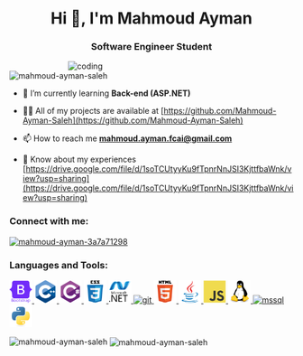 <h1 align="center">Hi 👋, I'm Mahmoud Ayman</h1>
<h3 align="center">Software Engineer Student</h3>
<img align="right" alt="coding" width="400" src="https://media1.giphy.com/media/v1.Y2lkPTc5MGI3NjExNHl0Ym5pM2ZlejFjejRkZWV3ZHdiczdqNTdzZm93cGI5NWc1ZGhucSZlcD12MV9pbnRlcm5hbF9naWZfYnlfaWQmY3Q9Zw/tT3sww95PSEsRAPJNg/giphy.gif">
<p align="left"> <img src="https://komarev.com/ghpvc/?username=mahmoud-ayman-saleh&label=Profile%20views&color=0e75b6&style=flat" alt="mahmoud-ayman-saleh" /> </p>

- 🌱 I’m currently learning **Back-end (ASP.NET)**

- 👨‍💻 All of my projects are available at [https://github.com/Mahmoud-Ayman-Saleh](https://github.com/Mahmoud-Ayman-Saleh)

- 📫 How to reach me **mahmoud.ayman.fcai@gmail.com**

- 📄 Know about my experiences [https://drive.google.com/file/d/1soTCUtyyKu9fTpnrNnJSI3KjttfbaWnk/view?usp=sharing](https://drive.google.com/file/d/1soTCUtyyKu9fTpnrNnJSI3KjttfbaWnk/view?usp=sharing)

<h3 align="left">Connect with me:</h3>
<p align="left">
<a href="https://linkedin.com/in/mahmoud-ayman-3a7a71298" target="blank"><img align="center" src="https://raw.githubusercontent.com/rahuldkjain/github-profile-readme-generator/master/src/images/icons/Social/linked-in-alt.svg" alt="mahmoud-ayman-3a7a71298" height="30" width="40" /></a>
</p>

<h3 align="left">Languages and Tools:</h3>
<p align="left"> <a href="https://getbootstrap.com" target="_blank" rel="noreferrer"> <img src="https://raw.githubusercontent.com/devicons/devicon/master/icons/bootstrap/bootstrap-plain-wordmark.svg" alt="bootstrap" width="40" height="40"/> </a> <a href="https://www.w3schools.com/cpp/" target="_blank" rel="noreferrer"> <img src="https://raw.githubusercontent.com/devicons/devicon/master/icons/cplusplus/cplusplus-original.svg" alt="cplusplus" width="40" height="40"/> </a> <a href="https://www.w3schools.com/cs/" target="_blank" rel="noreferrer"> <img src="https://raw.githubusercontent.com/devicons/devicon/master/icons/csharp/csharp-original.svg" alt="csharp" width="40" height="40"/> </a> <a href="https://www.w3schools.com/css/" target="_blank" rel="noreferrer"> <img src="https://raw.githubusercontent.com/devicons/devicon/master/icons/css3/css3-original-wordmark.svg" alt="css3" width="40" height="40"/> </a> <a href="https://dotnet.microsoft.com/" target="_blank" rel="noreferrer"> <img src="https://raw.githubusercontent.com/devicons/devicon/master/icons/dot-net/dot-net-original-wordmark.svg" alt="dotnet" width="40" height="40"/> </a> <a href="https://git-scm.com/" target="_blank" rel="noreferrer"> <img src="https://www.vectorlogo.zone/logos/git-scm/git-scm-icon.svg" alt="git" width="40" height="40"/> </a> <a href="https://www.w3.org/html/" target="_blank" rel="noreferrer"> <img src="https://raw.githubusercontent.com/devicons/devicon/master/icons/html5/html5-original-wordmark.svg" alt="html5" width="40" height="40"/> </a> <a href="https://www.java.com" target="_blank" rel="noreferrer"> <img src="https://raw.githubusercontent.com/devicons/devicon/master/icons/java/java-original.svg" alt="java" width="40" height="40"/> </a> <a href="https://developer.mozilla.org/en-US/docs/Web/JavaScript" target="_blank" rel="noreferrer"> <img src="https://raw.githubusercontent.com/devicons/devicon/master/icons/javascript/javascript-original.svg" alt="javascript" width="40" height="40"/> </a> <a href="https://www.linux.org/" target="_blank" rel="noreferrer"> <img src="https://raw.githubusercontent.com/devicons/devicon/master/icons/linux/linux-original.svg" alt="linux" width="40" height="40"/> </a> <a href="https://www.microsoft.com/en-us/sql-server" target="_blank" rel="noreferrer"> <img src="https://www.svgrepo.com/show/303229/microsoft-sql-server-logo.svg" alt="mssql" width="40" height="40"/> </a> <a href="https://www.python.org" target="_blank" rel="noreferrer"> <img src="https://raw.githubusercontent.com/devicons/devicon/master/icons/python/python-original.svg" alt="python" width="40" height="40"/> </a> </p>

<p><img align="left" src="https://github-readme-stats.vercel.app/api/top-langs?username=mahmoud-ayman-saleh&show_icons=true&locale=en&layout=compact" alt="mahmoud-ayman-saleh" /></p>

<p>&nbsp;<img align="center" src="https://github-readme-stats.vercel.app/api?username=mahmoud-ayman-saleh&show_icons=true&locale=en" alt="mahmoud-ayman-saleh" /></p>



